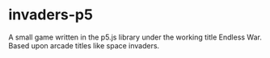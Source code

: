 # invaders-p5
A small game written in the p5.js library under the working title Endless War. Based upon arcade titles like space invaders.

